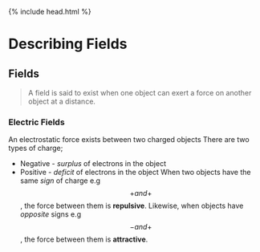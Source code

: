 {% include head.html %}

# Describing Fields
## Fields
> A field is said to exist when one object can exert a force on another object at a distance.

### Electric Fields
An electrostatic force exists between two charged objects 
There are two types of charge;
- Negative - *surplus* of electrons in the object
- Positive - *deficit* of electrons in the object
When two objects have the same *sign* of charge e.g $$+ and +$$, the force between them is **repulsive**.
Likewise, when objects have *opposite* signs e.g $$- and +$$, the force between them is **attractive**.
